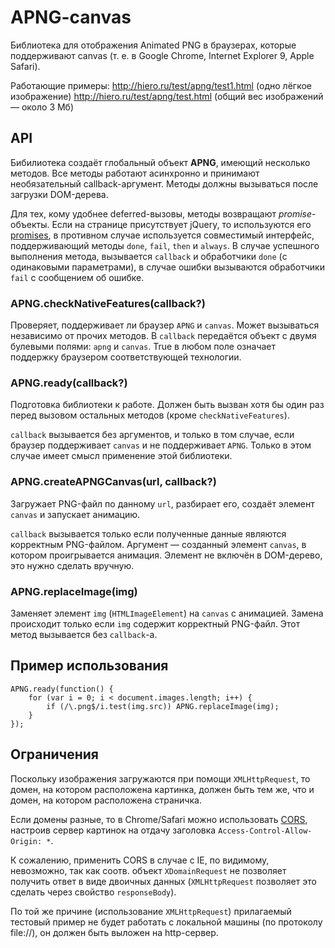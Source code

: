 APNG-canvas
==============

Библиотека для отображения Animated PNG в браузерах, которые поддерживают canvas (т. е. в Google Chrome, Internet Explorer 9, Apple Safari).

Работающие примеры:
http://hiero.ru/test/apng/test1.html (одно лёгкое изображение)
http://hiero.ru/test/apng/test.html (общий вес изображений — около 3 Мб)

API
-----------

Бибилиотека создаёт глобальный объект **APNG**, имеющий несколько методов. Все методы работают асинхронно и принимают необязательный callback-аргумент. Методы должны вызываться после загрузки DOM-дерева.

Для тех, кому удобнее deferred-вызовы, методы возвращают *promise*-объекты. Если на странице присутствует jQuery, то используются его [promises](http://api.jquery.com/category/deferred-object/), в противном случае используется совместимый интерфейс, поддерживающий методы `done`, `fail`, `then` и `always`. В случае успешного выполнения метода, вызывается `callback` и обработчики `done` (с одинаковыми параметрами), в случае ошибки вызываются обработчики `fail` с сообщением об ошибке.

### APNG.checkNativeFeatures(callback?)

Проверяет, поддерживает ли браузер `APNG` и `canvas`. Может вызываться независимо от прочих методов. В `callback` передаётся объект с двумя булевыми полями: `apng` и `canvas`. True в любом поле означает поддержку браузером соответствующей технологии.

### APNG.ready(callback?)

Подготовка библиотеки к работе. Должен быть вызван хотя бы один раз перед вызовом остальных методов (кроме `checkNativeFeatures`).

`callback` вызывается без аргументов, и только в том случае, если браузер поддерживает `canvas` и не поддерживает `APNG`. Только в этом случае имеет смысл применение этой библиотеки.

### APNG.createAPNGCanvas(url, callback?)

Загружает PNG-файл по данному `url`, разбирает его, создаёт элемент `canvas` и запускает анимацию.

`callback` вызывается только если полученные данные являются корректным PNG-файлом. Аргумент — созданный элемент `canvas`, в котором проигрывается анимация. Элемент не включён в DOM-дерево, это нужно сделать вручную.

### APNG.replaceImage(img)

Заменяет элемент `img` (`HTMLImageElement`) на `canvas` с анимацией. Замена происходит только если `img` содержит корректный PNG-файл. Этот метод вызывается без `callback`-а.

Пример использования
--------------------

    APNG.ready(function() {
        for (var i = 0; i < document.images.length; i++) {
            if (/\.png$/i.test(img.src)) APNG.replaceImage(img);
        }
    });

Ограничения
-----------

Поскольку изображения загружаются при помощи `XMLHttpRequest`, то домен, на котором расположена картинка, должен быть тем же, что и домен, на котором расположена страничка.

Если домены разные, то в Chrome/Safari можно использовать [CORS](http://www.w3.org/TR/cors/ "Cross-Origin Resource Sharing"), настроив сервер картинок на отдачу заголовка `Access-Control-Allow-Origin: *`.

К сожалению, применить CORS в случае с IE, по видимому, невозможно, так как соотв. объект `XDomainRequest` не позволяет получить ответ в виде двоичных данных (`XMLHttpRequest` позволяет это сделать через свойство `responseBody`).

По той же причине (использование `XMLHttpRequest`) прилагаемый тестовый пример не будет работать с локальной машины (по протоколу file://), он должен быть выложен на http-сервер.